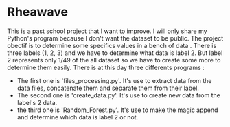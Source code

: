 # Rheawave
This is a past school project that I want to improve. 
I will only share my Python's program because I don't want the dataset to be public.
The project obectif is to determine some specifics values in a bench of data . There is three labels (1, 2, 3) and we have to determine what data is label 2.
But label 2 represents only 1/49 of the all dataset so we have to create some more to determine them easily.
There is at this day three differents programs : 
- The first one is 'files_processing.py'. It's use to extract data from the data files, concatenate them and separate them from their label.
- The second one is 'create_data.py'. It's use to create new data from the label's 2 data.
- the third one is 'Random_Forest.py'. It's use to make the magic append and determine which data is label 2 or not.
